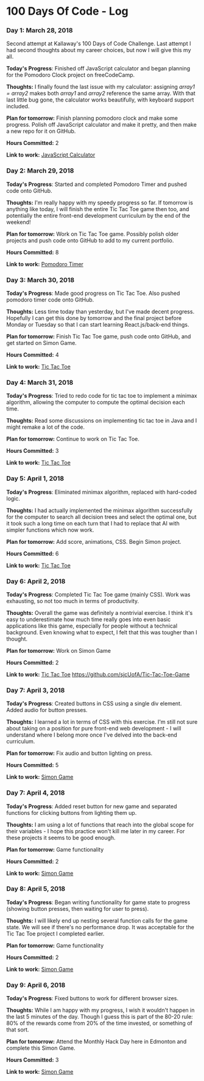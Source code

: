 # 100 Days Of Code - Log

### Day 1: March 28, 2018
Second attempt at Kallaway's 100 Days of Code Challenge. Last attempt I had second thoughts about my career choices, but now I will give this my all.

**Today's Progress**: Finished off JavaScript calculator and began planning for the Pomodoro Clock project on freeCodeCamp.

**Thoughts:** I finally found the last issue with my calculator: assigning *array1 = array2* makes both *array1* and *array2* reference the same array.
With that last little bug gone, the calculator works beautifully, with keyboard support included.

**Plan for tomorrow:** Finish planning pomodoro clock and make some progress. Polish off JavaScript calculator and make it pretty, and then make a new repo for it on GitHub.

**Hours Committed:** 2

**Link to work:** [JavaScript Calculator](https://codepen.io/sjcUofA/pen/EEXmxO)

### Day 2: March 29, 2018

**Today's Progress**: Started and completed Pomodoro Timer and pushed code onto GitHub.

**Thoughts:** I'm really happy with my speedy progress so far. If tomorrow is anything like today, I will finish the entire Tic Tac Toe game then too, and potentially the entire front-end development curriculum by the end of the weekend!

**Plan for tomorrow:** Work on Tic Tac Toe game. Possibly polish older projects and push code onto GitHub to add to my current portfolio.

**Hours Committed:** 8

**Link to work:** [Pomodoro Timer](https://codepen.io/sjcUofA/pen/BrYQOg)

### Day 3: March 30, 2018

**Today's Progress**: Made good progress on Tic Tac Toe. Also pushed pomodoro timer code onto GitHub.

**Thoughts:** Less time today than yesterday, but I've made decent progress. Hopefully I can get this done by tomorrow and the final project before Monday or Tuesday so that I can start learning React\.js/back-end things.

**Plan for tomorrow:** Finish Tic Tac Toe game, push code onto GitHub, and get started on Simon Game.

**Hours Committed:** 4

**Link to work:** [Tic Tac Toe](https://codepen.io/sjcUofA/pen/bvvwwR)

### Day 4: March 31, 2018

**Today's Progress**: Tried to redo code for tic tac toe to implement a minimax algorithm, allowing the computer to compute the optimal decision each time. 

**Thoughts:** Read some discussions on implementing tic tac toe in Java and I might remake a lot of the code.

**Plan for tomorrow:** Continue to work on Tic Tac Toe.

**Hours Committed:** 3

**Link to work:** [Tic Tac Toe](https://codepen.io/sjcUofA/pen/bvvwwR)

### Day 5: April 1, 2018

**Today's Progress**: Eliminated minimax algorithm, replaced with hard-coded logic.

**Thoughts:** I had actually implemented the minimax algorithm successfully for the computer to search all decision trees and select the optimal one, but it took such a long time on each turn that I had to replace that AI with simpler functions which now work.

**Plan for tomorrow:** Add score, animations, CSS. Begin Simon project.

**Hours Committed:** 6

**Link to work:** [Tic Tac Toe](https://codepen.io/sjcUofA/pen/bvvwwR)

### Day 6: April 2, 2018

**Today's Progress**: Completed Tic Tac Toe game (mainly CSS). Work was exhausting, so not too much in terms of productivity.

**Thoughts:** Overall the game was definitely a nontrivial exercise. I think it's easy to underestimate how much time really goes into even basic applications like this game, especially for people without a technical background. Even knowing what to expect, I felt that this was tougher than I thought.

**Plan for tomorrow:** Work on Simon Game

**Hours Committed:** 2

**Link to work:** [Tic Tac Toe](https://codepen.io/sjcUofA/pen/bvvwwR)
https://github.com/sjcUofA/Tic-Tac-Toe-Game

### Day 7: April 3, 2018

**Today's Progress**: Created buttons in CSS using a single div element. Added audio for button presses.

**Thoughts:** I learned a lot in terms of CSS with this exercise. I'm still not sure about taking on a position for pure front-end web development - I will understand where I belong more once I've delved into the back-end curriculum.

**Plan for tomorrow:** Fix audio and button lighting on press.

**Hours Committed:** 5

**Link to work:** [Simon Game](https://github.com/sjcUofA/Simon-Game)

### Day 7: April 4, 2018

**Today's Progress**: Added reset button for new game and separated functions for clicking buttons from lighting them up.

**Thoughts:** I am using a lot of functions that reach into the global scope for their variables - I hope this practice won't kill me later in my career. For these projects it seems to be good enough.

**Plan for tomorrow:** Game functionality

**Hours Committed:** 2

**Link to work:** [Simon Game](https://github.com/sjcUofA/Simon-Game)

### Day 8: April 5, 2018

**Today's Progress**: Began writing functionality for game state to progress (showing button presses, then waiting for user to press).

**Thoughts:** I will likely end up nesting several function calls for the game state. We will see if there's no performance drop. It was acceptable for the Tic Tac Toe project I completed earlier.

**Plan for tomorrow:** Game functionality

**Hours Committed:** 2

**Link to work:** [Simon Game](https://github.com/sjcUofA/Simon-Game)

### Day 9: April 6, 2018

**Today's Progress**: Fixed buttons to work for different browser sizes.

**Thoughts:** While I am happy with my progress, I wish it wouldn't happen in the last 5 minutes of the day. Though I guess this is part of the 80-20 rule: 80% of the rewards come from 20% of the time invested, or something of that sort.

**Plan for tomorrow:** Attend the Monthly Hack Day here in Edmonton and complete this Simon Game.

**Hours Committed:** 3

**Link to work:** [Simon Game](https://github.com/sjcUofA/Simon-Game)
